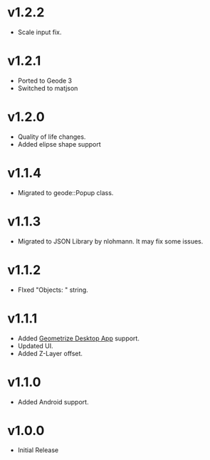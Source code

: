 # v1.2.2

- Scale input fix.

# v1.2.1

- Ported to Geode 3
- Switched to matjson

# v1.2.0

- Quality of life changes.
- Added elipse shape support

# v1.1.4

- Migrated to geode::Popup class.

# v1.1.3

* Migrated to JSON Library by nlohmann. It may fix some issues.

# v1.1.2

* FIxed "Objects: " string.

# v1.1.1

* Added [Geometrize Desktop App](https://www.geometrize.co.uk/) support.
* Updated UI.
* Added Z-Layer offset.

# v1.1.0

* Added Android support.

# v1.0.0

* Initial Release
